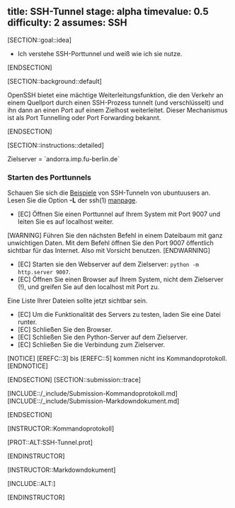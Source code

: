 title: SSH-Tunnel
stage: alpha
timevalue: 0.5
difficulty: 2
assumes: SSH
---
[SECTION::goal::idea]

 - Ich verstehe SSH-Porttunnel und weiß wie ich sie nutze.

[ENDSECTION]

[SECTION::background::default]

OpenSSH bietet eine mächtige Weiterleitungsfunktion, die den Verkehr an einem Quellport durch 
einen SSH-Prozess tunnelt (und verschlüsselt) und ihn dann an einen Port auf einem Zielhost 
weiterleitet. Dieser Mechanismus ist als Port Tunnelling oder Port Forwarding bekannt.

[ENDSECTION]

[SECTION::instructions::detailed]

<replacement id='targetserver'>
Zielserver = `andorra.imp.fu-berlin.de`
</replacement>


### Starten des Porttunnels

Schauen Sie sich die [Beispiele](https://wiki.ubuntuusers.de/SSH/#SSH-Tunnel) von SSH-Tunneln von 
ubuntuusers an.  
Lesen Sie die Option **-L** der ssh(1) [manpage](https://man.openbsd.org/ssh).

- [EC] Öffnen Sie einen Porttunnel auf Ihrem System mit Port 9007 und leiten Sie es auf localhost weiter.

[WARNING]
Führen Sie den nächsten Befehl in einem Dateibaum mit ganz unwichtigen Daten. Mit dem Befehl öffnen 
Sie den Port 9007 öffentlich sichtbar für das Internet. Also mit Vorsicht benutzen. 
[ENDWARNING]

- [EC] Starten sie den Webserver auf dem Zielserver: `python -m http.server 9007`.
- [EC] Öffnen Sie einen Browser auf Ihrem System, nicht dem Zielserver (!), und greifen Sie auf 
    den localhost mit Port zu.

Eine Liste Ihrer Dateien sollte jetzt sichtbar sein.

- [EC] Um die Funktionalität des Servers zu testen, laden Sie eine Datei runter.
- [EC] Schließen Sie den Browser.
- [EC] Schließen Sie den Python-Server auf dem Zielserver.
- [EC] Schließen Sie die Verbindung zum Zielserver.

[NOTICE]
[EREFC::3] bis [EREFC::5] kommen nicht ins Kommandoprotokoll.
[ENDNOTICE]

[ENDSECTION]
[SECTION::submission::trace]

[INCLUDE::/_include/Submission-Kommandoprotokoll.md]
[INCLUDE::/_include/Submission-Markdowndokument.md]

[ENDSECTION]

[INSTRUCTOR::Kommandoprotokoll]

[PROT::ALT:SSH-Tunnel.prot] 

[ENDINSTRUCTOR]


[INSTRUCTOR::Markdowndokument]

[INCLUDE::ALT:]

[ENDINSTRUCTOR]